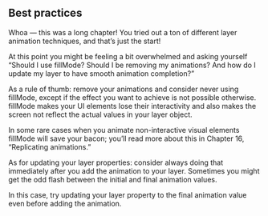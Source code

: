 
## Best practices

Whoa — this was a long chapter! You tried out a ton of different layer animation techniques, and that’s just the start!


At this point you might be feeling a bit overwhelmed and asking yourself “Should I use fillMode? Should I be removing my animations? And how do I update my layer to have smooth animation completion?”


As a rule of thumb: remove your animations and consider never using fillMode, except if the effect you want to achieve is not possible otherwise. fillMode makes your UI elements lose their interactivity and also makes the screen not reflect the actual values in your layer object.


In some rare cases when you animate non-interactive visual elements fillMode will save your bacon; you’ll read more about this in Chapter 16, “Replicating animations.”


As for updating your layer properties: consider always doing that immediately after you add the animation to your layer. Sometimes you might get the odd flash between the initial and final animation values.


In this case, try updating your layer property to the final animation value even before adding the animation.
